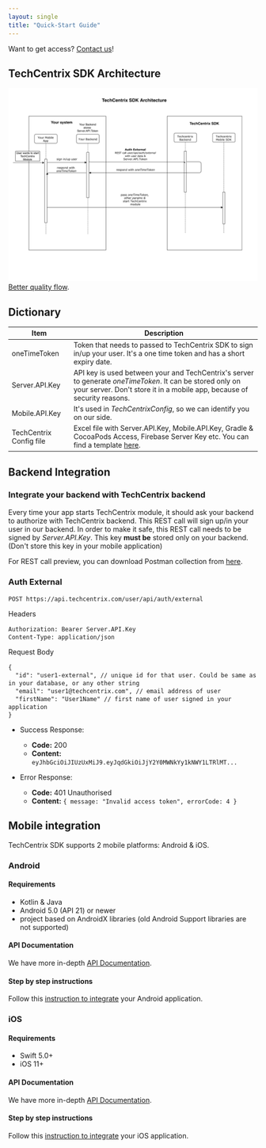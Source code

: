 ```yaml
---
layout: single
title: "Quick-Start Guide"
---
```


Want to get access? [Contact us](mailto:info@techcentrix.com)!

## TechCentrix SDK Architecture

![](https://github.com/techcentrix/techcentrix.github.io/raw/master/resources/TechCentrix%20SDK%20Architecture.jpg)
[Better quality flow](https://github.com/techcentrix/techcentrix.github.io/raw/master/resources/TechCentrix%20SDK%20Architecture.pdf).

## Dictionary

Item | Description
--- | ---
oneTimeToken | Token that needs to passed to TechCentrix SDK to sign in/up your user. It's a one time token and has a short expiry date.
Server.API.Key | API key is used between your and TechCentrix's server to generate _oneTimeToken_. It can be stored only on your server. Don't store it in a mobile app, because of security reasons.
Mobile.API.Key | It's used in _TechCentrixConfig_, so we can identify you on our side.
TechCentrix Config file | Excel file with Server.API.Key, Mobile.API.Key, Gradle & CocoaPods Access, Firebase Server Key etc. You can find a template [here](https://github.com/techcentrix/techcentrix.github.io/raw/master/resources/TechCentrix%20Config%20File%20-%20TEMPLATE.xlsx).

## Backend Integration
### Integrate your backend with TechCentrix backend

Every time your app starts TechCentrix module, it should ask your backend to authorize with TechCentrix backend. This REST call will sign up/in your user in our backend. In order to make it safe, this REST call needs to be signed by _Server.API.Key_. This key **must be** stored only on your backend. (Don't store this key in your mobile application)

For REST call preview, you can download Postman collection from [here](https://github.com/techcentrix/techcentrix.github.io/raw/master/resources/TechCentrix%20-%20External%20Auth.postman_collection.json).

### Auth External

```
POST https://api.techcentrix.com/user/api/auth/external
```

Headers

```
Authorization: Bearer Server.API.Key
Content-Type: application/json
```

Request Body

```
{
  "id": "user1-external", // unique id for that user. Could be same as in your database, or any other string
  "email": "user1@techcentrix.com", // email address of user
  "firstName": "User1Name" // first name of user signed in your application
}
```
* Success Response:
    * **Code:** 200
    * **Content:** `eyJhbGciOiJIUzUxMiJ9.eyJqdGkiOiJjY2Y0MWNkYy1kNWY1LTRlMT...`

* Error Response:
    * **Code:** 401 Unauthorised
    * **Content:** `{ message: "Invalid access token", errorCode: 4 }`

## Mobile integration
TechCentrix SDK supports 2 mobile platforms: Android & iOS.

### Android
#### Requirements
* Kotlin & Java
* Android 5.0 (API 21) or newer
* project based on AndroidX libraries (old Android Support libraries are not supported)

#### API Documentation
We have more in-depth [API Documentation](/resources/android-sdk).

#### Step by step instructions
Follow this [instruction to integrate](https://github.com/techcentrix/techcentrix-sdk-android/) your Android application.

### iOS
#### Requirements
* Swift 5.0+
* iOS 11+

#### API Documentation
We have more in-depth [API Documentation](/resources/ios-sdk).

#### Step by step instructions
Follow this [instruction to integrate](https://github.com/techcentrix/techcentrix-sdk-ios) your iOS application.
